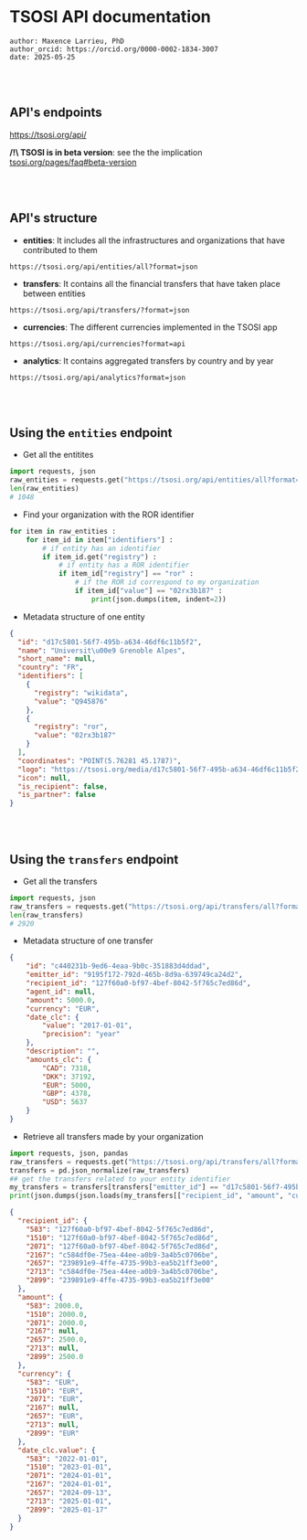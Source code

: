 # TSOSI API documentation

```
author: Maxence Larrieu, PhD
author_orcid: https://orcid.org/0000-0002-1834-3007
date: 2025-05-25
```


<br />
<br />

## API's endpoints

https://tsosi.org/api/


**/!\ TSOSI is in beta version**: see the the implication [tsosi.org/pages/faq#beta-version](https://tsosi.org/pages/faq#beta-version)


<br />
<br />

## API's structure

* **entities**: It includes all the infrastructures and organizations that have contributed to them

`https://tsosi.org/api/entities/all?format=json`

* **transfers**: It contains all the financial transfers that have taken place between entities

`https://tsosi.org/api/transfers/?format=json`


* **currencies**: The different currencies implemented in the TSOSI app

`https://tsosi.org/api/currencies?format=api`

* **analytics**: It contains aggregated transfers by country and by year

`https://tsosi.org/api/analytics?format=json`


<br />
<br />

## Using the `entities` endpoint

* Get all the entitites

```python
import requests, json
raw_entities = requests.get("https://tsosi.org/api/entities/all?format=json").json()
len(raw_entities)
# 1048

```


* Find your organization with the ROR identifier

```py
for item in raw_entities : 
    for item_id in item["identifiers"] : 
        # if entity has an identifier
        if item_id.get("registry") : 
        	# if entity has a ROR identifier
            if item_id["registry"] == "ror" :
            	# if the ROR id correspond to my organization
                if item_id["value"] == "02rx3b187" : 
                    print(json.dumps(item, indent=2))

```

* Metadata structure of one entity

```json
{
  "id": "d17c5801-56f7-495b-a634-46df6c11b5f2",
  "name": "Universit\u00e9 Grenoble Alpes",
  "short_name": null,
  "country": "FR",
  "identifiers": [
    {
      "registry": "wikidata",
      "value": "Q945876"
    },
    {
      "registry": "ror",
      "value": "02rx3b187"
    }
  ],
  "coordinates": "POINT(5.76281 45.1787)",
  "logo": "https://tsosi.org/media/d17c5801-56f7-495b-a634-46df6c11b5f2/logo/Logo_Universit%C3%A9_Grenoble-Alpes_2020.jpg",
  "icon": null,
  "is_recipient": false,
  "is_partner": false
}

```


<br />
<br />

## Using the `transfers` endpoint

* Get all the transfers

```python
import requests, json
raw_transfers = requests.get("https://tsosi.org/api/transfers/all?format=json").json()
len(raw_transfers)
# 2920

```

* Metadata structure of one transfer


```json
{
    "id": "c440231b-9ed6-4eaa-9b0c-351883d4ddad",
    "emitter_id": "9195f172-792d-465b-8d9a-639749ca24d2",
    "recipient_id": "127f60a0-bf97-4bef-8042-5f765c7ed86d",
    "agent_id": null,
    "amount": 5000.0,
    "currency": "EUR",
    "date_clc": {
        "value": "2017-01-01",
        "precision": "year"
    },
    "description": "",
    "amounts_clc": {
        "CAD": 7318,
        "DKK": 37192,
        "EUR": 5000,
        "GBP": 4378,
        "USD": 5637
    }
}

```

* Retrieve all transfers made by your organization


```python
import requests, json, pandas
raw_transfers = requests.get("https://tsosi.org/api/transfers/all?format=json").json()len(raw_transfers)
transfers = pd.json_normalize(raw_transfers)
## get the transfers related to your entity identifier
my_transfers = transfers[transfers["emitter_id"] == "d17c5801-56f7-495b-a634-46df6c11b5f2" ]
print(json.dumps(json.loads(my_transfers[["recipient_id", "amount", "currency", "date_clc.value"]].to_json()), indent=2))

```


```json
{
  "recipient_id": {
    "583": "127f60a0-bf97-4bef-8042-5f765c7ed86d",
    "1510": "127f60a0-bf97-4bef-8042-5f765c7ed86d",
    "2071": "127f60a0-bf97-4bef-8042-5f765c7ed86d",
    "2167": "c584df0e-75ea-44ee-a0b9-3a4b5c0706be",
    "2657": "239891e9-4ffe-4735-99b3-ea5b21ff3e00",
    "2713": "c584df0e-75ea-44ee-a0b9-3a4b5c0706be",
    "2899": "239891e9-4ffe-4735-99b3-ea5b21ff3e00"
  },
  "amount": {
    "583": 2000.0,
    "1510": 2000.0,
    "2071": 2000.0,
    "2167": null,
    "2657": 2500.0,
    "2713": null,
    "2899": 2500.0
  },
  "currency": {
    "583": "EUR",
    "1510": "EUR",
    "2071": "EUR",
    "2167": null,
    "2657": "EUR",
    "2713": null,
    "2899": "EUR"
  },
  "date_clc.value": {
    "583": "2022-01-01",
    "1510": "2023-01-01",
    "2071": "2024-01-01",
    "2167": "2024-01-01",
    "2657": "2024-09-13",
    "2713": "2025-01-01",
    "2899": "2025-01-17"
  }
}

```